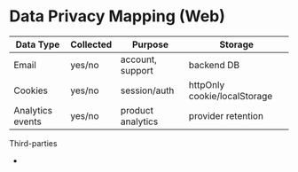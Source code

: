 # Data Privacy Mapping (Web)

| Data Type | Collected | Purpose | Storage |
|---|---|---|---|
| Email | yes/no | account, support | backend DB |
| Cookies | yes/no | session/auth | httpOnly cookie/localStorage |
| Analytics events | yes/no | product analytics | provider retention <x days> |

Third-parties
- <List SDKs and what they collect>


